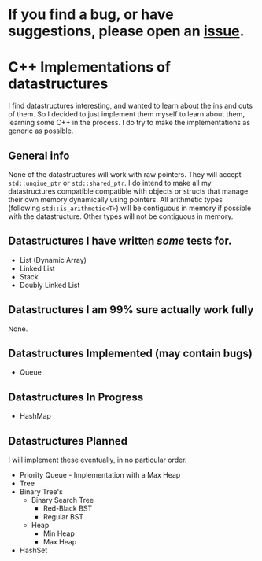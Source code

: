 # If you find a bug, or have suggestions, please open an [issue](https://github.com/zWolv/CPP-Things/issues).

# C++ Implementations of datastructures
I find datastructures interesting, and wanted to learn about the ins and outs of them. So I decided to just implement them myself to learn about them, learning some C++ in the process. I do try to make the implementations as generic as possible.

## General info
None of the datastructures will work with raw pointers. They will accept `std::unqiue_ptr` or `std::shared_ptr`. I do intend to make all my datastructures compatible compatible with objects or structs that manage their own memory dynamically using pointers. All arithmetic types (following `std::is_arithmetic<T>`) will be contiguous in memory if possible with the datastructure. Other types will not be contiguous in memory.


## Datastructures I have written *some* tests for.
* List (Dynamic Array)
* Linked List
* Stack
* Doubly Linked List
  
## Datastructures I am 99% sure actually work fully
None.

## Datastructures Implemented (may contain bugs)
* Queue

## Datastructures In Progress
* HashMap

## Datastructures Planned
I will implement these eventually, in no particular order.
* Priority Queue - Implementation with a Max Heap
* Tree
* Binary Tree's
  * Binary Search Tree
    * Red-Black BST
    * Regular BST
  * Heap
    * Min Heap
    * Max Heap
* HashSet

